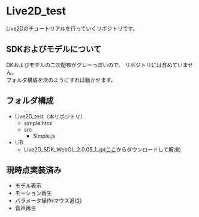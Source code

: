 # Live2D_test
Live2Dのチュートリアルを行っていくリポジトリです。


## SDKおよびモデルについて
DKおよびモデルの二次配布がグレーっぽいので、
リポジトリには含めていません。  
フォルダ構成を次のようにすれば動かせます。

## フォルダ構成

- Live2D_test（本リポジトリ）
  - simple.html  
  - src  
    - Simple.js  
- LIB
  - Live2D_SDK_WebGL_2.0.05_1_jp([ここ](http://sites.cybernoids.jp/cubism-sdk2/webgl2-1)からダウンロードして解凍)

## 現時点実装済み
- モデル表示
- モーション再生
- パラメータ操作(マウス追従)
- 音声再生
